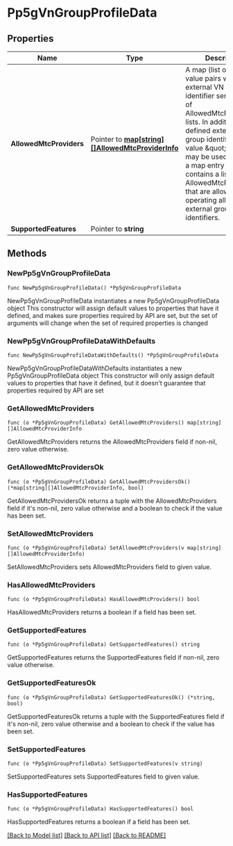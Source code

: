 # Pp5gVnGroupProfileData

## Properties

Name | Type | Description | Notes
------------ | ------------- | ------------- | -------------
**AllowedMtcProviders** | Pointer to [**map[string][]AllowedMtcProviderInfo**](array.md) | A map (list of key-value pairs where external VN group identifier serves as key) of AllowedMtcProviderInfo lists. In addition to defined external VN group identifier, the key value \&quot;ALL\&quot; may be used to identify a map entry which contains a list of AllowedMtcProviderInfo that are allowed operating all the external group identifiers. | [optional] 
**SupportedFeatures** | Pointer to **string** |  | [optional] 

## Methods

### NewPp5gVnGroupProfileData

`func NewPp5gVnGroupProfileData() *Pp5gVnGroupProfileData`

NewPp5gVnGroupProfileData instantiates a new Pp5gVnGroupProfileData object
This constructor will assign default values to properties that have it defined,
and makes sure properties required by API are set, but the set of arguments
will change when the set of required properties is changed

### NewPp5gVnGroupProfileDataWithDefaults

`func NewPp5gVnGroupProfileDataWithDefaults() *Pp5gVnGroupProfileData`

NewPp5gVnGroupProfileDataWithDefaults instantiates a new Pp5gVnGroupProfileData object
This constructor will only assign default values to properties that have it defined,
but it doesn't guarantee that properties required by API are set

### GetAllowedMtcProviders

`func (o *Pp5gVnGroupProfileData) GetAllowedMtcProviders() map[string][]AllowedMtcProviderInfo`

GetAllowedMtcProviders returns the AllowedMtcProviders field if non-nil, zero value otherwise.

### GetAllowedMtcProvidersOk

`func (o *Pp5gVnGroupProfileData) GetAllowedMtcProvidersOk() (*map[string][]AllowedMtcProviderInfo, bool)`

GetAllowedMtcProvidersOk returns a tuple with the AllowedMtcProviders field if it's non-nil, zero value otherwise
and a boolean to check if the value has been set.

### SetAllowedMtcProviders

`func (o *Pp5gVnGroupProfileData) SetAllowedMtcProviders(v map[string][]AllowedMtcProviderInfo)`

SetAllowedMtcProviders sets AllowedMtcProviders field to given value.

### HasAllowedMtcProviders

`func (o *Pp5gVnGroupProfileData) HasAllowedMtcProviders() bool`

HasAllowedMtcProviders returns a boolean if a field has been set.

### GetSupportedFeatures

`func (o *Pp5gVnGroupProfileData) GetSupportedFeatures() string`

GetSupportedFeatures returns the SupportedFeatures field if non-nil, zero value otherwise.

### GetSupportedFeaturesOk

`func (o *Pp5gVnGroupProfileData) GetSupportedFeaturesOk() (*string, bool)`

GetSupportedFeaturesOk returns a tuple with the SupportedFeatures field if it's non-nil, zero value otherwise
and a boolean to check if the value has been set.

### SetSupportedFeatures

`func (o *Pp5gVnGroupProfileData) SetSupportedFeatures(v string)`

SetSupportedFeatures sets SupportedFeatures field to given value.

### HasSupportedFeatures

`func (o *Pp5gVnGroupProfileData) HasSupportedFeatures() bool`

HasSupportedFeatures returns a boolean if a field has been set.


[[Back to Model list]](../README.md#documentation-for-models) [[Back to API list]](../README.md#documentation-for-api-endpoints) [[Back to README]](../README.md)



